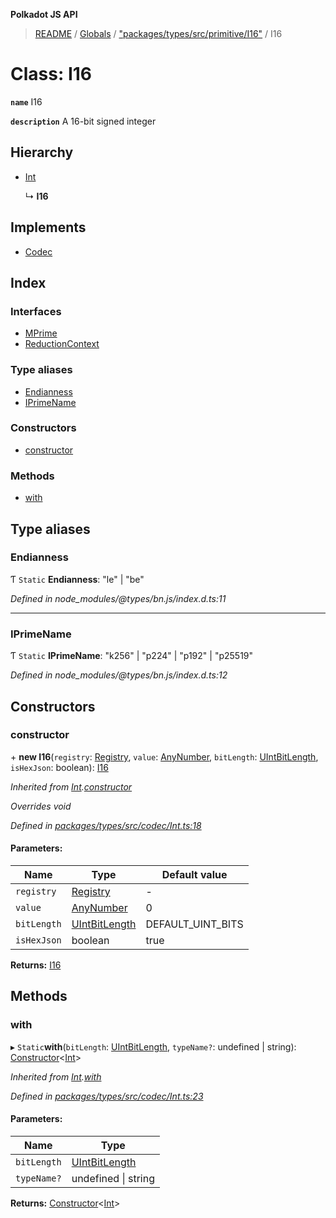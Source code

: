 **Polkadot JS API**

> [README](../README.md) / [Globals](../globals.md) / ["packages/types/src/primitive/I16"](../modules/_packages_types_src_primitive_i16_.md) / I16

# Class: I16

**`name`** I16

**`description`** 
A 16-bit signed integer

## Hierarchy

* [Int](_packages_types_src_codec_int_.int.md)

  ↳ **I16**

## Implements

* [Codec](../interfaces/_packages_types_src_types_codec_.codec.md)

## Index

### Interfaces

* [MPrime](../interfaces/_packages_types_src_primitive_i16_.i16.mprime.md)
* [ReductionContext](../interfaces/_packages_types_src_primitive_i16_.i16.reductioncontext.md)

### Type aliases

* [Endianness](_packages_types_src_primitive_i16_.i16.md#endianness)
* [IPrimeName](_packages_types_src_primitive_i16_.i16.md#iprimename)

### Constructors

* [constructor](_packages_types_src_primitive_i16_.i16.md#constructor)

### Methods

* [with](_packages_types_src_primitive_i16_.i16.md#with)

## Type aliases

### Endianness

Ƭ `Static` **Endianness**: \"le\" \| \"be\"

*Defined in node_modules/@types/bn.js/index.d.ts:11*

___

### IPrimeName

Ƭ `Static` **IPrimeName**: \"k256\" \| \"p224\" \| \"p192\" \| \"p25519\"

*Defined in node_modules/@types/bn.js/index.d.ts:12*

## Constructors

### constructor

\+ **new I16**(`registry`: [Registry](../interfaces/_packages_types_src_types_registry_.registry.md), `value`: [AnyNumber](../modules/_packages_types_src_types_helpers_.md#anynumber), `bitLength`: [UIntBitLength](../modules/_packages_types_src_codec_abstractint_.md#uintbitlength), `isHexJson`: boolean): [I16](_packages_types_src_primitive_i16_.i16.md)

*Inherited from [Int](_packages_types_src_codec_int_.int.md).[constructor](_packages_types_src_codec_int_.int.md#constructor)*

*Overrides void*

*Defined in [packages/types/src/codec/Int.ts:18](https://github.com/polkadot-js/api/blob/27c58b930/packages/types/src/codec/Int.ts#L18)*

#### Parameters:

Name | Type | Default value |
------ | ------ | ------ |
`registry` | [Registry](../interfaces/_packages_types_src_types_registry_.registry.md) | - |
`value` | [AnyNumber](../modules/_packages_types_src_types_helpers_.md#anynumber) | 0 |
`bitLength` | [UIntBitLength](../modules/_packages_types_src_codec_abstractint_.md#uintbitlength) | DEFAULT_UINT_BITS |
`isHexJson` | boolean | true |

**Returns:** [I16](_packages_types_src_primitive_i16_.i16.md)

## Methods

### with

▸ `Static`**with**(`bitLength`: [UIntBitLength](../modules/_packages_types_src_codec_abstractint_.md#uintbitlength), `typeName?`: undefined \| string): [Constructor](../interfaces/_packages_types_src_types_codec_.constructor.md)\<[Int](_packages_types_src_codec_int_.int.md)>

*Inherited from [Int](_packages_types_src_codec_int_.int.md).[with](_packages_types_src_codec_int_.int.md#with)*

*Defined in [packages/types/src/codec/Int.ts:23](https://github.com/polkadot-js/api/blob/27c58b930/packages/types/src/codec/Int.ts#L23)*

#### Parameters:

Name | Type |
------ | ------ |
`bitLength` | [UIntBitLength](../modules/_packages_types_src_codec_abstractint_.md#uintbitlength) |
`typeName?` | undefined \| string |

**Returns:** [Constructor](../interfaces/_packages_types_src_types_codec_.constructor.md)\<[Int](_packages_types_src_codec_int_.int.md)>
